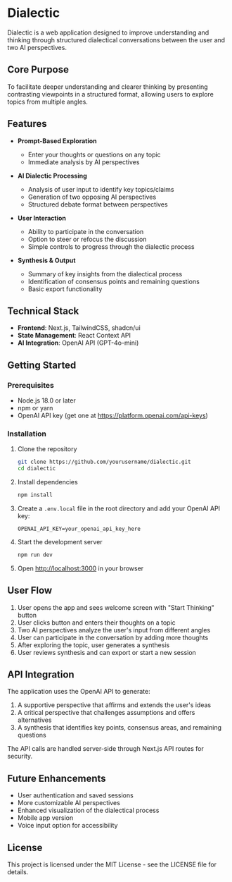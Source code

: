 # Dialectic

Dialectic is a web application designed to improve understanding and thinking through structured dialectical conversations between the user and two AI perspectives.

## Core Purpose

To facilitate deeper understanding and clearer thinking by presenting contrasting viewpoints in a structured format, allowing users to explore topics from multiple angles.

## Features

- **Prompt-Based Exploration**
  - Enter your thoughts or questions on any topic
  - Immediate analysis by AI perspectives

- **AI Dialectic Processing**
  - Analysis of user input to identify key topics/claims
  - Generation of two opposing AI perspectives
  - Structured debate format between perspectives

- **User Interaction**
  - Ability to participate in the conversation
  - Option to steer or refocus the discussion
  - Simple controls to progress through the dialectic process

- **Synthesis & Output**
  - Summary of key insights from the dialectical process
  - Identification of consensus points and remaining questions
  - Basic export functionality

## Technical Stack

- **Frontend**: Next.js, TailwindCSS, shadcn/ui
- **State Management**: React Context API
- **AI Integration**: OpenAI API (GPT-4o-mini)

## Getting Started

### Prerequisites

- Node.js 18.0 or later
- npm or yarn
- OpenAI API key (get one at https://platform.openai.com/api-keys)

### Installation

1. Clone the repository
   ```bash
   git clone https://github.com/yourusername/dialectic.git
   cd dialectic
   ```

2. Install dependencies
   ```bash
   npm install
   ```

3. Create a `.env.local` file in the root directory and add your OpenAI API key:
   ```
   OPENAI_API_KEY=your_openai_api_key_here
   ```

4. Start the development server
   ```bash
   npm run dev
   ```

5. Open [http://localhost:3000](http://localhost:3000) in your browser

## User Flow

1. User opens the app and sees welcome screen with "Start Thinking" button
2. User clicks button and enters their thoughts on a topic
3. Two AI perspectives analyze the user's input from different angles
4. User can participate in the conversation by adding more thoughts
5. After exploring the topic, user generates a synthesis
6. User reviews synthesis and can export or start a new session

## API Integration

The application uses the OpenAI API to generate:
1. A supportive perspective that affirms and extends the user's ideas
2. A critical perspective that challenges assumptions and offers alternatives
3. A synthesis that identifies key points, consensus areas, and remaining questions

The API calls are handled server-side through Next.js API routes for security.

## Future Enhancements

- User authentication and saved sessions
- More customizable AI perspectives
- Enhanced visualization of the dialectical process
- Mobile app version
- Voice input option for accessibility

## License

This project is licensed under the MIT License - see the LICENSE file for details.

